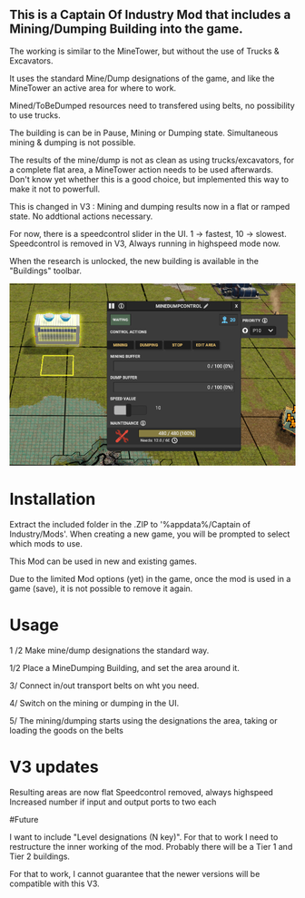 ## This is a Captain Of Industry Mod that includes a Mining/Dumping Building into the game.

The working is similar to the MineTower, but without the use of Trucks & Excavators.

It uses the standard Mine/Dump designations of the game, and like the MineTower an active area for where to work.

Mined/ToBeDumped resources need to transfered using belts, no possibility to use trucks.

The building is can be in Pause, Mining or Dumping state. Simultaneous mining & dumping is not possible.

The results of the mine/dump is not as clean as using trucks/excavators, for a complete flat area, a MineTower action needs to be used afterwards.
Don't know yet whether this is a good choice, but implemented this way to make it not to powerfull.

This is changed in V3 : Mining and dumping results now in a flat or ramped state. No addtional actions necessary. 

For now, there is a speedcontrol slider in the UI. 1 -> fastest, 10 -> slowest.
Speedcontrol is removed in V3, Always running in highspeed mode now.

When the research is unlocked, the new building is available in the "Buildings" toolbar.


![UI](MineDump.PNG)



# Installation
Extract the included folder in the .ZIP to '%appdata%/Captain of Industry/Mods'. When creating a new game, you will be prompted to select which mods to use.

This Mod can be used in new and existing games.

Due to the limited Mod options (yet) in the game, once the mod is used in a game (save), it is not possible to remove it again.

# Usage

1 /2 Make mine/dump designations the standard way. 

1/2 Place a MineDumping Building, and set the area around it.

3/ Connect in/out transport belts on wht you need.

4/ Switch on the mining or dumping in the UI.

5/ The mining/dumping starts using the designations the area, taking or loading the goods on the belts

# V3 updates

Resulting areas are now flat
Speedcontrol removed, always highspeed 
Increased number if input and output ports to two each

#Future

I want to include "Level designations (N key)".
For that to work I need to restructure the inner working of the mod.
Probably there will be a Tier 1 and Tier 2 buildings.

For that to work, I cannot guarantee that the newer versions will be compatible with this V3.

